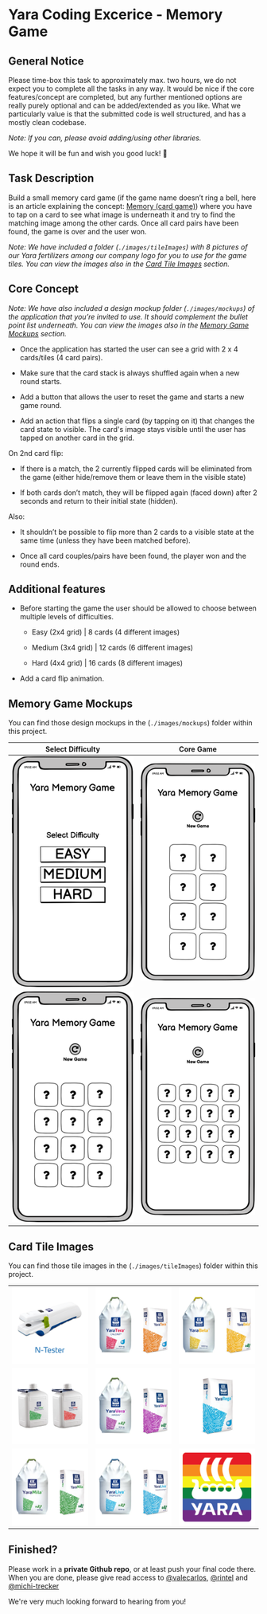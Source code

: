# Yara Coding Excerice - Memory Game

## General Notice

Please time-box this task to approximately max. two hours, we do not expect you to complete all the tasks in any way. It would be nice if the core features/concept are completed, but any further mentioned options are really purely optional and can be added/extended as you like. What we particularly value is that the submitted code is well structured, and has a mostly clean codebase.

_Note: If you can, please avoid adding/using other libraries._

We hope it will be fun and wish you good luck! 🙂

## Task Description

Build a small memory card game (if the game name doesn’t ring a bell, here is an article explaining the concept: [Memory (card game)](<https://en.wikipedia.org/wiki/Concentration*(card_game)>))
where you have to tap on a card to see what image is underneath it and try to find the matching image among the other cards. Once all card pairs have been found, the game is over and the user won.

_Note: We have included a folder (`./images/tileImages`) with 8 pictures of our Yara fertilizers among our company logo for you to use for the game tiles. You can view the images also in the [Card Tile Images](#card-tile-images) section._

## Core Concept

_Note: We have also included a design mockup folder (`./images/mockups`) of the application that you’re invited to use. It should complement the bullet point list underneath. You can view the images also in the [Memory Game Mockups](#memory-game-mockups) section._

- Once the application has started the user can see a grid with 2 x 4 cards/tiles (4 card pairs).

- Make sure that the card stack is always shuffled again when a new round starts.

- Add a button that allows the user to reset the game and starts a new game round.

- Add an action that flips a single card (by tapping on it) that changes the card state to visible. The card's image stays visible until the user has tapped on another card in the grid.

On 2nd card flip:

- If there is a match, the 2 currently flipped cards will be eliminated from the game (either hide/remove them or leave them in the visible state)

- If both cards don’t match, they will be flipped again (faced down) after 2 seconds and return to their initial state (hidden).

Also:

- It shouldn’t be possible to flip more than 2 cards to a visible state at the same time (unless they have been matched before).

- Once all card couples/pairs have been found, the player won and the round ends.

## Additional features

- Before starting the game the user should be allowed to choose between multiple levels of difficulties.

  - Easy (2x4 grid) | 8 cards (4 different images)

  - Medium (3x4 grid) | 12 cards (6 different images)

  - Hard (4x4 grid) | 16 cards (8 different images)

- Add a card flip animation.

## Memory Game Mockups

You can find those design mockups in the (`./images/mockups`) folder within this project.

|                                    Select Difficulty                                     |                                       Core Game                                        |
| :--------------------------------------------------------------------------------------: | :------------------------------------------------------------------------------------: |
|             ![Yara-NTester](images/mockups/01_select-difficulty-screen.png)              |                    ![Yara-NTester](images/mockups/02_core-game.png)                    |
| ![Yara-NTester](images/mockups/03-medium-difficulty.png 'Additional feature (3x4 Grid)') | ![Yara-NTester](images/mockups/03-hard-difficulty.png 'Additional feature (4x4 Grid)') |

## Card Tile Images

You can find those tile images in the (`./images/tileImages`) folder within this project.

|                                                        |                                                     |                                                               |
| :----------------------------------------------------: | :-------------------------------------------------: | :-----------------------------------------------------------: |
| ![Yara-NTester](images/tileImages/01_Yara-NTester.png) | ![Yara-YaraTera](images/tileImages/02_YaraTera.png) |      ![Yara-YaraBela](images/tileImages/03_YaraBela.png)      |
|  ![Yara-YaraVita](images/tileImages/04_YaraVita.png)   | ![Yara-YaraVera](images/tileImages/05_YaraVera.png) |      ![Yara-YaraRega](images/tileImages/06_YaraRega.png)      |
|  ![Yara-YaraMila](images/tileImages/07_YaraMila.png)   | ![Yara-YaraLiva](images/tileImages/08_YaraLiva.png) | ![Yara-YaraPrideLogo](images/tileImages/09_YaraPrideLogo.png) |

## Finished?

Please work in a **private Github repo**, or at least push your final code there. When you are done, please give read access to [@valecarlos](https://github.com/valecarlos), [@rintel](https://github.com/rintel) and [@michi-trecker](https://github.com/michi-trecker)

We're very much looking forward to hearing from you!

